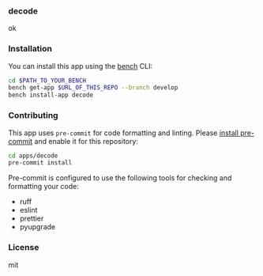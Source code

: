 ### decode

ok

### Installation

You can install this app using the [bench](https://github.com/frappe/bench) CLI:

```bash
cd $PATH_TO_YOUR_BENCH
bench get-app $URL_OF_THIS_REPO --branch develop
bench install-app decode
```

### Contributing

This app uses `pre-commit` for code formatting and linting. Please [install pre-commit](https://pre-commit.com/#installation) and enable it for this repository:

```bash
cd apps/decode
pre-commit install
```

Pre-commit is configured to use the following tools for checking and formatting your code:

- ruff
- eslint
- prettier
- pyupgrade

### License

mit
